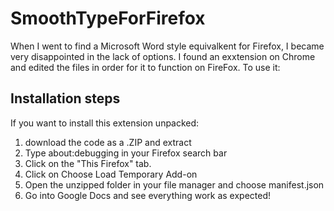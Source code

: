 # SmoothTypeForFirefox

When I went to find a Microsoft Word style equivalkent for Firefox, I became very disappointed in the lack of options. I found an exxtension on Chrome and edited the files in order for it to function on FireFox.
To use it:

## Installation steps
If you want to install this extension unpacked:
1. download the code as a .ZIP and extract
2. Type about:debugging in your Firefox search bar
3. Click on the "This Firefox" tab.
4. Click on Choose Load Temporary Add-on
5. Open the unzipped folder in your file manager and choose manifest.json
6. Go into Google Docs and see everything work as expected!
